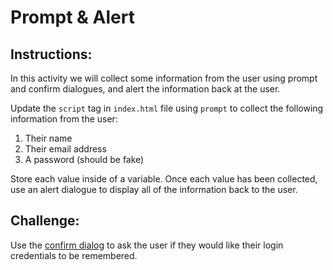 # Prompt & Alert

## Instructions:

In this activity we will collect some information from the user using prompt and confirm dialogues, and alert the information back at the user.

Update the `script` tag in `index.html` file using `prompt` to collect the following information from the user:

1. Their name
2. Their email address
3. A password (should be fake)

Store each value inside of a variable. Once each value has been collected, use an alert dialogue to display all of the information back to the user.

## Challenge:

Use the [confirm dialog](https://www.tutorialspoint.com/javascript/javascript_dialog_boxes.htm) to ask the user if they would like their login credentials to be remembered.
